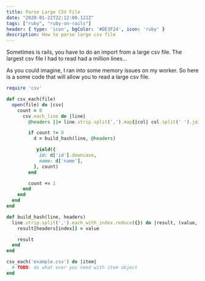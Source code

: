 ```yaml
---
title: Parse Large CSV File
date: "2020-01-22T22:12:00.121Z"
tags: ["ruby", "ruby-on-rails"]
header: { type: 'icon', bgColor: '#DE3F24', icon: 'ruby' }
description: How to parse large csv file
---
```


Sometimes is rails, you have to do an import from a large csv file.
The largest csv file I had to read had a million lines...

As you could imagine, I ran into some memory issues on my worker.
So here is a some code that will allow you to read a large csv file.

```ruby
require 'csv'

def csv_each(file)
  open(file) do |csv|
    count = 0
      csv.each_line do |line|
        @headers ||= line.strip.split(',').map{|col| col.split(' ').join }

        if count != 0
          d = build_hash(line, @headers)

           yield({
            id: d['id'].downcase,
            name: d['name'],
          }, count)
        end

        count += 1
      end
    end
  end
end

def build_hash(line, headers)
  line.strip.split(',').each_with_index.reduce({}) do |result, (value, index)|
    result[headers[index]] = value

    result
  end
end

csv_each('example.csv') do |item|
  # TODO: do what ever you need with item object
end

```
